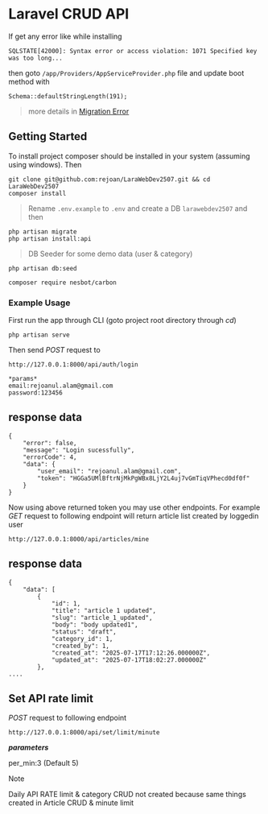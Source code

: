 # Laravel CRUD API
If get any error like while installing
```
SQLSTATE[42000]: Syntax error or access violation: 1071 Specified key was too long...
``` 
then goto `/app/Providers/AppServiceProvider.php` file and update boot method with 
```
Schema::defaultStringLength(191);
```
> more details in [Migration Error](https://stackoverflow.com/questions/42244541/laravel-migration-error-syntax-error-or-access-violation-1071-specified-key-wa)


## Getting Started
To install project composer should be installed in your system (assuming using windows). Then

```
git clone git@github.com:rejoan/LaraWebDev2507.git && cd LaraWebDev2507
composer install
```

> Rename `.env.example` to `.env` and create a DB `larawebdev2507` and then

```
php artisan migrate
php artisan install:api
```
> DB Seeder for some demo data (user & category)
```
php artisan db:seed

composer require nesbot/carbon
```

### Example Usage
First run the app through CLI (goto project root directory through *cd*)

```
php artisan serve
```
Then send *POST* request to

```
http://127.0.0.1:8000/api/auth/login

*params*
email:rejoanul.alam@gmail.com
password:123456
```

response data
---------------

```
{
    "error": false,
    "message": "Login sucessfully",
    "errorCode": 4,
    "data": {
        "user_email": "rejoanul.alam@gmail.com",
        "token": "HGGa5UMlBftrNjMkPgWBx8LjY2L4uj7vGmTiqVPhecd0df0f"
    }
}
```

Now using above returned token you may use other endpoints. For example *GET* request to following endpoint will return article list created by loggedin user

```
http://127.0.0.1:8000/api/articles/mine
```
response data
--------------

```
{
    "data": [
        {
            "id": 1,
            "title": "article 1 updated",
            "slug": "article_1_updated",
            "body": "body updated1",
            "status": "draft",
            "category_id": 1,
            "created_by": 1,
            "created_at": "2025-07-17T17:12:26.000000Z",
            "updated_at": "2025-07-17T18:02:27.000000Z"
        },
....
```

## Set API rate limit

*POST* request to following endpoint

```
http://127.0.0.1:8000/api/set/limit/minute
```

***parameters***

per_min:3 (Default 5)

> [!NOTE]
> Daily API RATE limit & category CRUD not created because same things created in Article CRUD & minute limit